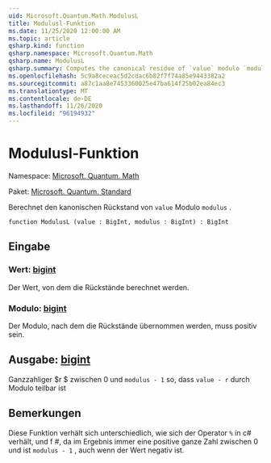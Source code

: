 ```yaml
---
uid: Microsoft.Quantum.Math.ModulusL
title: Modulusl-Funktion
ms.date: 11/25/2020 12:00:00 AM
ms.topic: article
qsharp.kind: function
qsharp.namespace: Microsoft.Quantum.Math
qsharp.name: ModulusL
qsharp.summary: Computes the canonical residue of `value` modulo `modulus`.
ms.openlocfilehash: 5c9a8ceceac5d2cdac6b82f7f74a85e9443382a2
ms.sourcegitcommit: a87c1aa8e7453360025e47ba614f25b02ea84ec3
ms.translationtype: MT
ms.contentlocale: de-DE
ms.lasthandoff: 11/26/2020
ms.locfileid: "96194932"
---
```

# <a name="modulusl-function"></a>Modulusl-Funktion

Namespace: [Microsoft. Quantum. Math](xref:Microsoft.Quantum.Math)

Paket: [Microsoft. Quantum. Standard](https://nuget.org/packages/Microsoft.Quantum.Standard)


Berechnet den kanonischen Rückstand von `value` Modulo `modulus` .

```qsharp
function ModulusL (value : BigInt, modulus : BigInt) : BigInt
```


## <a name="input"></a>Eingabe

### <a name="value--bigint"></a>Wert: [bigint](xref:microsoft.quantum.lang-ref.bigint)

Der Wert, von dem die Rückstände berechnet werden.


### <a name="modulus--bigint"></a>Modulo: [bigint](xref:microsoft.quantum.lang-ref.bigint)

Der Modulo, nach dem die Rückstände übernommen werden, muss positiv sein.



## <a name="output--bigint"></a>Ausgabe: [bigint](xref:microsoft.quantum.lang-ref.bigint)

Ganzzahliger $r $ zwischen 0 und `modulus - 1` so, dass `value - r` durch Modulo teilbar ist

## <a name="remarks"></a>Bemerkungen

Diese Funktion verhält sich unterschiedlich, wie sich der Operator `%` in c# verhält, und f #, da im Ergebnis immer eine positive ganze Zahl zwischen 0 und ist `modulus - 1` , auch wenn der Wert negativ ist.
